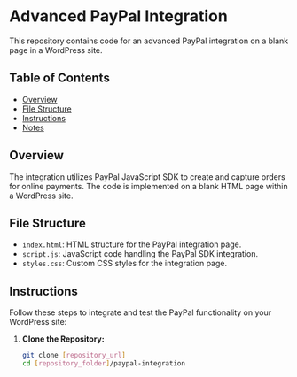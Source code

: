 # Advanced PayPal Integration

This repository contains code for an advanced PayPal integration on a blank page in a WordPress site.

## Table of Contents

- [Overview](#overview)
- [File Structure](#file-structure)
- [Instructions](#instructions)
- [Notes](#notes)

## Overview

The integration utilizes PayPal JavaScript SDK to create and capture orders for online payments. The code is implemented on a blank HTML page within a WordPress site.

## File Structure

- `index.html`: HTML structure for the PayPal integration page.
- `script.js`: JavaScript code handling the PayPal SDK integration.
- `styles.css`: Custom CSS styles for the integration page.

## Instructions

Follow these steps to integrate and test the PayPal functionality on your WordPress site:

1. **Clone the Repository:**
   ```bash
   git clone [repository_url]
   cd [repository_folder]/paypal-integration
   ```
